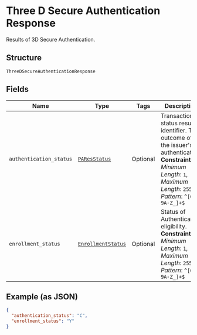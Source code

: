 
# Three D Secure Authentication Response

Results of 3D Secure Authentication.

## Structure

`ThreeDSecureAuthenticationResponse`

## Fields

| Name | Type | Tags | Description |
|  --- | --- | --- | --- |
| `authentication_status` | [`PAResStatus`](../../doc/models/pa-res-status.md) | Optional | Transactions status result identifier. The outcome of the issuer's authentication.<br>**Constraints**: *Minimum Length*: `1`, *Maximum Length*: `255`, *Pattern*: `^[0-9A-Z_]+$` |
| `enrollment_status` | [`EnrollmentStatus`](../../doc/models/enrollment-status.md) | Optional | Status of Authentication eligibility.<br>**Constraints**: *Minimum Length*: `1`, *Maximum Length*: `255`, *Pattern*: `^[0-9A-Z_]+$` |

## Example (as JSON)

```json
{
  "authentication_status": "C",
  "enrollment_status": "Y"
}
```

